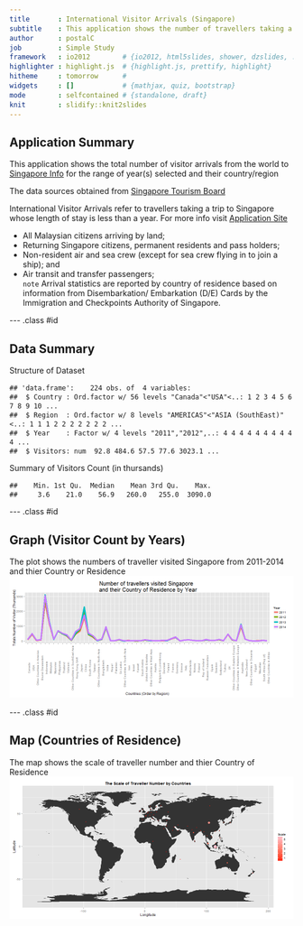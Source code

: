```yaml
---
title       : International Visitor Arrivals (Singapore)
subtitle    : This application shows the number of travellers taking a trip to Singapore
author      : postalC
job         : Simple Study
framework   : io2012        # {io2012, html5slides, shower, dzslides, ...}
highlighter : highlight.js  # {highlight.js, prettify, highlight}
hitheme     : tomorrow      # 
widgets     : []            # {mathjax, quiz, bootstrap}
mode        : selfcontained # {standalone, draft}
knit        : slidify::knit2slides
---
```


## Application Summary

This application shows the total number of visitor arrivals from the world to [Singapore Info](https://www.stb.gov.sg/statistics-and-market-insights/Pages/statistics-visitor-arrivals.aspx) for the range of year(s) selected and their country/region  

The data sources obtained from [Singapore Tourism Board](http://en.wikipedia.org/wiki/Singapore)  

International Visitor Arrivals refer to travellers taking a trip to Singapore whose length of stay is less than a year. For more info visit [Application Site](https://postalc.shinyapps.io/visFull/)  
* All Malaysian citizens arriving by land;  
* Returning Singapore citizens, permanent residents and pass holders;  
* Non-resident air and sea crew (except for sea crew flying in to join a ship); and  
* Air transit and transfer passengers;  
`note` Arrival statistics are reported by country of residence based on information from Disembarkation/ Embarkation (D/E) Cards by the Immigration and Checkpoints Authority of Singapore.  


--- .class #id 

## Data Summary



Structure of Dataset

```
## 'data.frame':	224 obs. of  4 variables:
##  $ Country : Ord.factor w/ 56 levels "Canada"<"USA"<..: 1 2 3 4 5 6 7 8 9 10 ...
##  $ Region  : Ord.factor w/ 8 levels "AMERICAS"<"ASIA (SouthEast)"<..: 1 1 1 2 2 2 2 2 2 2 ...
##  $ Year    : Factor w/ 4 levels "2011","2012",..: 4 4 4 4 4 4 4 4 4 4 ...
##  $ Visitors: num  92.8 484.6 57.5 77.6 3023.1 ...
```

Summary of Visitors Count (in thursands)

```
##    Min. 1st Qu.  Median    Mean 3rd Qu.    Max. 
##     3.6    21.0    56.9   260.0   255.0  3090.0
```

--- .class #id 

## Graph (Visitor Count by Years)

The plot shows the numbers of traveller visited Singapore from 2011-2014 and thier Country or Residence
![plot of chunk graph](figures/graph.png) 

--- .class #id 

## Map (Countries of Residence)
The map shows the scale of traveller number and thier Country of Residence 
![plot of chunk map](figures/map.png) 
